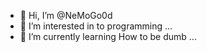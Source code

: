 - 👋 Hi, I’m @NeMoGo0d
- 👀 I’m interested in to programming ...
- 🌱 I’m currently learning How to be dumb ...
